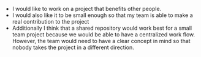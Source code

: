 * I would like to work on a project that benefits other people.
* I would also like it to be small enough so that my team is able to make
a real contribution to the project
* Additionally I think that a shared repository would work best for a small team
project because we would be able to have a centralized work flow. However, the team would need to have a 
clear concept in mind so that nobody takes the project in a different direction.
